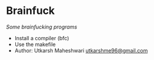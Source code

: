 # Brainfuck
_Some brainfucking programs_

- Install a compiler (bfc)
- Use the makefile
- Author: Utkarsh Maheshwari <utkarshme96@gmail.com>
